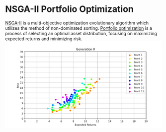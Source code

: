 # NSGA-II Portfolio Optimization
[NSGA-II](https://cs.uwlax.edu/~dmathias/cs419/readings/NSGAIIElitistMultiobjectiveGA.pdf) is a multi-objective optimization evolutionary algorithm which utilizes the method of non-dominated sorting. [Portfolio optimization](https://en.wikipedia.org/wiki/Portfolio_optimization) is a process of selecting an optimal asset distribution, focusing on maximizing expected returns and minimizing risk.
![](https://github.com/ln53491/nsga2-portfolio-optimization/blob/main/example/example.gif)
